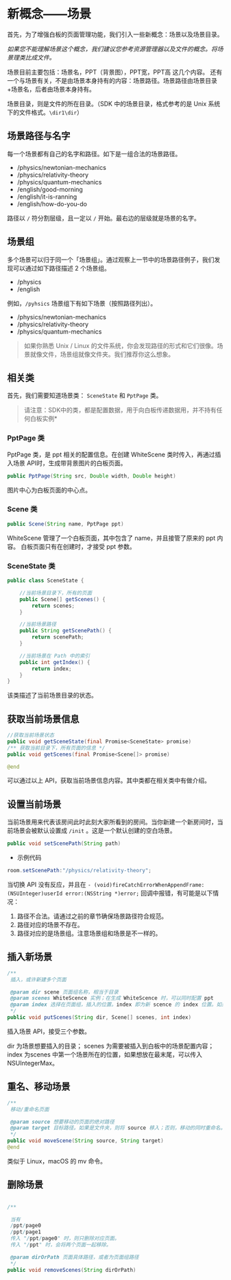 # 新概念——场景

首先，为了增强白板的页面管理功能，我们引入一些新概念：场景以及场景目录。

*如果您不能理解场景这个概念，我们建议您参考资源管理器以及文件的概念。将场景理类比成文件。*

场景目前主要包括：场景名，PPT（背景图），PPT宽，PPT高 这几个内容。
还有一个与场景有关，不是由场景本身持有的内容：场景路径。场景路径由场景目录+场景名，后者由场景本身持有。

场景目录，则是文件的所在目录。（SDK 中的场景目录，格式参考的是 Unix 系统下的文件格式。`\dir1\dir`）

## 场景路径与名字

每一个场景都有自己的名字和路径。如下是一组合法的场景路径。

- /physics/newtonian-mechanics
- /physics/relativity-theory
- /physics/quantum-mechanics
- /english/good-morning
- /english/it-is-ranning
- /english/how-do-you-do

路径以 `/` 符分割层级，且一定以 `/` 开始。最右边的层级就是场景的名字。

## 场景组

多个场景可以归于同一个「场景组」。通过观察上一节中的场景路径例子，我们发现可以通过如下路径描述 2 个场景组。

- /physics
- /english

例如，`/pyhsics` 场景组下有如下场景（按照路径列出）。

- /physics/newtonian-mechanics
- /physics/relativity-theory
- /physics/quantum-mechanics

> 如果你熟悉 Unix / Linux 的文件系统，你会发现路径的形式和它们很像。场景就像文件，场景组就像文件夹。我们推荐你这么想象。


## 相关类

首先，我们需要知道场景类： `SceneState` 和 `PptPage` 类。

>请注意：SDK中的类，都是配置数据，用于向白板传递数据用，并不持有任何白板实例*

### PptPage 类

PptPage 类，是 ppt 相关的配置信息。在创建 WhiteScene 类时传入，再通过插入场景 API时，生成带背景图片的白板页面。

```Java
public PptPage(String src, Double width, Double height)
```

图片中心为白板页面的中心点。

### Scene 类

```Java
public Scene(String name, PptPage ppt)
```

WhiteScene 管理了一个白板页面，其中包含了 name，并且接管了原来的 ppt 内容。
白板页面只有在创建时，才接受 ppt 参数。

### SceneState 类

```Java
public class SceneState {

    //当前场景目录下，所有的页面
    public Scene[] getScenes() {
        return scenes;
    }

    //当前场景路径
    public String getScenePath() {
        return scenePath;
    }

    //当前场景在 Path 中的索引
    public int getIndex() {
        return index;
    }
}
```

该类描述了当前场景目录的状态。

## 获取当前场景信息

```Java
//获取当前场景状态
public void getSceneState(final Promise<SceneState> promise)
/** 获取当前目录下，所有页面的信息 */
public void getScenes(final Promise<Scene[]> promise) 

@end
```

可以通过以上 API，获取当前场景信息内容。其中类都在相关类中有做介绍。


## 设置当前场景

当前场景用来代表该房间此时此刻大家所看到的房间。当你新建一个新房间时，当前场景会被默认设置成 ``/init`` 。这是一个默认创建的空白场景。

```Java
public void setScenePath(String path)
```

* 示例代码

```Java
room.setScenePath:"/physics/relativity-theory";
```

当切换 API 没有反应，并且在 `- (void)fireCatchErrorWhenAppendFrame:(NSUInteger)userId error:(NSString *)error;` 回调中报错，有可能是以下情况：

1. 路径不合法。请通过之前的章节确保场景路径符合规范。
2. 路径对应的场景不存在。
3. 路径对应的是场景组。注意场景组和场景是不一样的。

## 插入新场景

```Java
/**
 插入，或许新建多个页面

 @param dir scene 页面组名称，相当于目录
 @param scenes WhiteScence 实例；在生成 WhiteScence 时，可以同时配置 ppt
 @param index 选择在页面组，插入的位置。index 即为新 scence 的 index 位置。如果想要放在最末尾，可以传入 Integer.MAX_VALUE。
 */
public void putScenes(String dir, Scene[] scenes, int index)
```

插入场景 API，接受三个参数。

dir 为场景想要插入的目录；
scenes 为需要被插入到白板中的场景配置内容；
index 为scenes 中第一个场景所在的位置，如果想放在最末尾，可以传入 NSUIntegerMax。

## 重名、移动场景

```Java
/**
 移动/重命名页面

 @param source 想要移动的页面的绝对路径
 @param target 目标路径。如果是文件夹，则将 source 移入；否则，移动的同时重命名。
 */
public void moveScene(String source, String target)
@end
```

类似于 Linux，macOS 的 mv 命令。

## 删除场景

```Java

/**

 当有
 /ppt/page0
 /ppt/page1
 传入 "/ppt/page0" 时，则只删除对应页面。
 传入 "/ppt" 时，会将两个页面一起移除。

 @param dirOrPath 页面具体路径，或者为页面组路径
 */
public void removeScenes(String dirOrPath)
```
